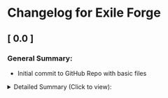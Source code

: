 # **Changelog for Exile Forge**

## **[ 0.0 ]**
### General Summary:
- Initial commit to GitHub Repo with basic files  
<details>
<summary>Detailed Summary (Click to view):</summary>

- Added [README.md](https://github.com/CJPerez-Dev/Exile-Forge/blob/main/README.md)
- Added [CHANGELOG.md](https://github.com/CJPerez-Dev/Exile-Forge/blob/main/CHANGELOG.md)
- Added [CREDITS.md](https://github.com/CJPerez-Dev/Exile-Forge/blob/main/CREDITS.md)
- Used electron forge to generate boilerplate for project
- Added .gitignore file for Node and VSCode

</details>